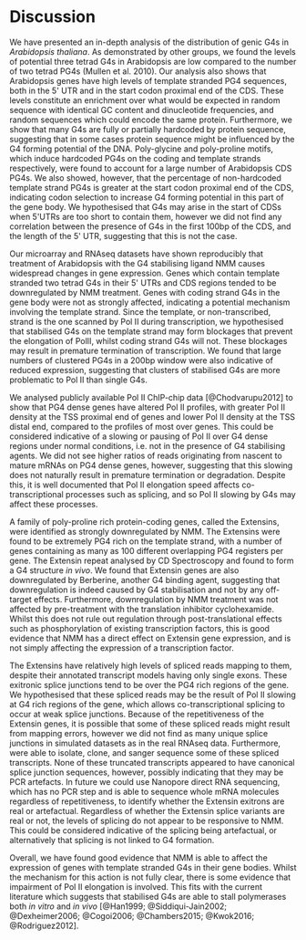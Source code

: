 # Discussion

We have presented an in-depth analysis of the distribution of genic G4s in *Arabidopsis thaliana*. As demonstrated by other groups, we found the levels of potential three tetrad G4s in Arabidopsis are low compared to the number of two tetrad PG4s (Mullen et al. 2010). Our analysis also shows that Arabidopsis genes have high levels of template stranded PG4 sequences, both in the 5' UTR and in the start codon proximal end of the CDS. These levels constitute an enrichment over what would be expected in random sequence with identical GC content and dinucleotide frequencies, and random sequences which could encode the same protein. Furthermore, we show that many G4s are fully or partially hardcoded by protein sequence, suggesting that in some cases protein sequence might be influenced by the G4 forming potential of the DNA. Poly-glycine and poly-proline motifs, which induce hardcoded PG4s on the coding and template strands respectively, were found to account for a large number of Arabidopsis CDS PG4s. We also showed, however, that the percentage of non-hardcoded template strand PG4s is greater at the start codon proximal end of the CDS, indicating codon selection to increase G4 forming potential in this part of the gene body. We hypothesised that G4s may arise in the start of CDSs when 5'UTRs are too short to contain them, however we did not find any correlation between the presence of G4s in the first 100bp of the CDS, and the length of the 5' UTR, suggesting that this is not the case.

Our microarray and RNAseq datasets have shown reproducibly that treatment of Arabidopsis with the G4 stabilising ligand NMM causes widespread changes in gene expression. Genes which contain template stranded two tetrad G4s in their 5' UTRs and CDS regions tended to be downregulated by NMM treatment. Genes with coding strand G4s in the gene body were not as strongly affected, indicating a potential mechanism involving the template strand. Since the template, or non-transcribed, strand is the one scanned by Pol II during transcription, we hypothesised that stabilised G4s on the template strand may form blockages that prevent the elongation of PolII, whilst coding strand G4s will not. These blockages may result in premature termination of transcription. We found that large numbers of clustered PG4s in a 200bp window were also indicative of reduced expression, suggesting that clusters of stabilised G4s are more problematic to Pol II than single G4s. 

We analysed publicly available Pol II ChIP-chip data [@Chodvarupu2012] to show that PG4 dense genes have altered Pol II profiles, with greater Pol II density at the TSS proximal end of genes and lower Pol II density at the TSS distal end, compared to the profiles of most over genes. This could be considered indicative of a slowing or pausing of Pol II over G4 dense regions under normal conditions, i.e. not in the presence of G4 stabilising agents. We did not see higher ratios of reads originating from nascent to mature mRNAs on PG4 dense genes, however, suggesting that this slowing does not naturally result in premature termination or degradation. Despite this, it is well documented that Pol II elongation speed affects co-transcriptional processes such as splicing, and so Pol II slowing by G4s may affect these processes.

A family of poly-proline rich protein-coding genes, called the Extensins, were identified as strongly downregulated by NMM. The Extensins were found to be extremely PG4 rich on the template strand, with a number of genes containing as many as 100 different overlapping PG4 registers per gene. The Extensin repeat analysed by CD Spectroscopy and found to form a G4 structure *in vivo*.  We found that Extensin genes are also downregulated by Berberine, another G4 binding agent, suggesting that downregulation is indeed caused by G4 stabilisation and not by any off-target effects. Furthermore, downregulation by NMM treatment was not affected by pre-treatment with the translation inhibitor cyclohexamide. Whilst this does not rule out regulation through post-translational effects such as phosphorylation of existing transcription factors, this is good evidence that NMM has a direct effect on Extensin gene expression, and is not simply affecting the expression of a transcription factor.

The Extensins have relatively high levels of spliced reads mapping to them, despite their annotated transcript models having only single exons. These exitronic splice junctions tend to be over the PG4 rich regions of the gene. We hypothesised that these spliced reads may be the result of Pol II slowing at G4 rich regions of the gene, which allows co-transcriptional splicing to occur at weak splice junctions. Because of the repetitiveness of the Extensin genes, it is possible that some of these spliced reads might result from mapping errors, however we did not find as many unique splice junctions in simulated datasets as in the real RNAseq data. Furthermore, were able to isolate, clone, and sanger sequence some of these spliced transcripts. None of these truncated transcripts appeared to have canonical splice junction sequences, however, possibly indicating that they may be PCR artefacts. In future we could use Nanopore direct RNA sequencing, which has no PCR step and is able to sequence whole mRNA molecules regardless of repetitiveness, to identify whether the Extensin exitrons are real or artefactual. Regardless of whether the Extensin splice variants are real or not, the levels of splicing do not appear to be responsive to NMM. This could be considered indicative of the splicing being artefactual, or alternatively that splicing is not linked to G4 formation.

Overall, we have found good evidence that NMM is able to affect the expression of genes with template stranded G4s in their gene bodies. Whilst the mechanism for this action is not fully clear, there is some evidence that impairment of Pol II elongation is involved. This fits with the current literature which suggests that stabilised G4s are able to stall polymerases both *in vitro* and *in vivo* [@Han1999; @Siddiqui-Jain2002; @Dexheimer2006; @Cogoi2006; @Chambers2015; @Kwok2016; @Rodriguez2012]. 

<!--stackedit_data:
eyJkaXNjdXNzaW9ucyI6eyJrOTk2RUJTbWQxdEFYaU11Ijp7In
RleHQiOiJYIiwic3RhcnQiOjM1NjQsImVuZCI6MzU2MX0sIkhT
QmtYM2V0QWtBY2dTM1ciOnsidGV4dCI6IkZ1cnRoZXJtb3JlLC
Bkb3ducmVndWxhdGlvbiBieSBOTU0gdHJlYXRtZW50IHdhcyBu
b3QgYWZmZWN0ZWQgYnkgcHJlLXRyZWF0bWVudOKApiIsInN0YX
J0IjozODk5LCJlbmQiOjQwMjN9LCJ4SDhoeGFJVXlyYWFORTRm
Ijp7InN0YXJ0Ijo1MDYwLCJlbmQiOjUxNDgsInRleHQiOiJOb2
5lIG9mIHRoZXNlIHRydW5jYXRlZCB0cmFuc2NyaXB0cyBhcHBl
YXJlZCB0byBoYXZlIGNhbm9uaWNhbCBzcGxpY2UganVuY3Rpb2
7igKYifSwiRTdHblFQRVFaZEpqWmJSUiI6eyJzdGFydCI6NTQx
NCwiZW5kIjo1NDI5LCJ0ZXh0Ijoib3IgYXJ0ZWZhY3R1YWwuIn
19LCJjb21tZW50cyI6eyJZVHA0VWszMVZlU0ZBVkFKIjp7ImRp
c2N1c3Npb25JZCI6Ims5OTZFQlNtZDF0QVhpTXUiLCJzdWIiOi
JnaDo1MzkxNzU4IiwidGV4dCI6IkRvbid0IGZvcmdldCB0aGlz
IiwiY3JlYXRlZCI6MTUzNzA4NTY5NTQxMH0sIldRY0hCdVIxdD
dMY3RmUHMiOnsiZGlzY3Vzc2lvbklkIjoiSFNCa1gzZXRBa0Fj
Z1MzVyIsInN1YiI6ImdoOjUzOTE3NTgiLCJ0ZXh0IjoiRG9lc2
4ndCBydWxlIG91dCBpbmRpcmVjdCAgZWZmZWN0cyB2aWEgcG9z
dC10cmFuc2xhdGlvbmFsIHJlZ3VsYXRpb24uIiwiY3JlYXRlZC
I6MTUzNzA4NTc4MzgxNH0sIlhRTFZBMGpUTjliWTN3bDYiOnsi
ZGlzY3Vzc2lvbklkIjoieEg4aHhhSVV5cmFhTkU0ZiIsInN1Yi
I6ImdoOjUzOTE3NTgiLCJ0ZXh0IjoiSXMgdGhpcyB0cnVlIG9m
IHRoZSBjbG9uZWQgdmFyaWFudHMsIEkgb25seSByZW1lbWJlci
B0aGlzIGFubGF5c2lzIGZvciB0aGUgYXNzZW1ibGVkIHRyYW5z
Y3JpcHRzLCB0aG91Z2ggSSBtaWdodCBiZSB3cm9uZy4iLCJjcm
VhdGVkIjoxNTM3MDg1OTc5MzU0fSwiOE0zblV3aHFxQ2pyUms1
MSI6eyJkaXNjdXNzaW9uSWQiOiJFN0duUVBFUVpkSmpaYlJSIi
wic3ViIjoiZ2g6NTM5MTc1OCIsInRleHQiOiJZb3UgZG9uJ3Qg
bWVudGlvbiBhbnl0aGluZyBhYm91dCB0aGUgbGFjayBvZiByZX
Nwb25zZSB0byBOTU0uIiwiY3JlYXRlZCI6MTUzNzA4NjA4OTgz
M319LCJoaXN0b3J5IjpbOTUwNDMyNTk1LC0xMTE1ODExMDkzLC
0xOTY3OTAyMjMxLDkwNzI1NDQ5MywxMTU3MjU4OThdfQ==
-->